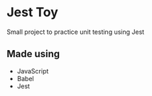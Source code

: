 # Jest Toy
Small project to practice unit testing using Jest

## Made using
- JavaScript
- Babel
- Jest